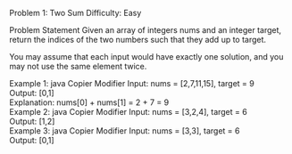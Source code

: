 Problem 1: Two Sum
Difficulty: Easy

Problem Statement
Given an array of integers nums and an integer target, return the indices of the two numbers such that they add up to target.

You may assume that each input would have exactly one solution, and you may not use the same element twice.

Example 1:
java
Copier
Modifier
Input: nums = [2,7,11,15], target = 9  
Output: [0,1]  
Explanation: nums[0] + nums[1] = 2 + 7 = 9  
Example 2:
java
Copier
Modifier
Input: nums = [3,2,4], target = 6  
Output: [1,2]  
Example 3:
java
Copier
Modifier
Input: nums = [3,3], target = 6  
Output: [0,1]  
